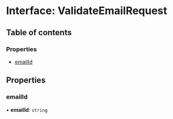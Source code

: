 # Interface: ValidateEmailRequest

## Table of contents

### Properties

- [emailId](ValidateEmailRequest.md#emailid)

## Properties

### emailId

• **emailId**: `string`
